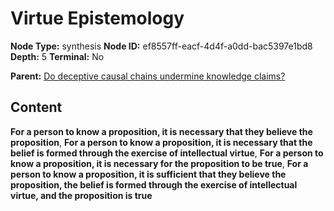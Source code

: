 # Virtue Epistemology

**Node Type:** synthesis
**Node ID:** ef8557ff-eacf-4d4f-a0dd-bac5397e1bd8
**Depth:** 5
**Terminal:** No

**Parent:** [Do deceptive causal chains undermine knowledge claims?](do-deceptive-causal-chains-undermine-knowledge-claims-antithesis-bdc49471-6db9-42e4-a47c-26ecc0d4b1ad.md)

## Content

**For a person to know a proposition, it is necessary that they believe the proposition**, **For a person to know a proposition, it is necessary that the belief is formed through the exercise of intellectual virtue**, **For a person to know a proposition, it is necessary for the proposition to be true**, **For a person to know a proposition, it is sufficient that they believe the proposition, the belief is formed through the exercise of intellectual virtue, and the proposition is true**
